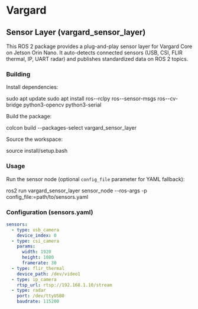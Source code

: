 # Vargard
  
## Sensor Layer (vargard_sensor_layer)

This ROS 2 package provides a plug-and-play sensor layer for Vargard Core on Jetson Orin Nano. It auto-detects connected sensors (USB, CSI, FLIR thermal, IP, UART radar) and publishes standardized data on ROS 2 topics.

### Building

Install dependencies:

  sudo apt update
  sudo apt install ros-<ros-distro>-rclpy ros-<ros-distro>-sensor-msgs ros-<ros-distro>-cv-bridge python3-opencv python3-serial

Build the package:

  colcon build --packages-select vargard_sensor_layer

Source the workspace:

  source install/setup.bash

### Usage

Run the sensor node (optional `config_file` parameter for YAML fallback):

  ros2 run vargard_sensor_layer sensor_node --ros-args -p config_file:=path/to/sensors.yaml

### Configuration (sensors.yaml)

```yaml
sensors:
  - type: usb_camera
    device_index: 0
  - type: csi_camera
    params:
      width: 1920
      height: 1080
      framerate: 30
  - type: flir_thermal
    device_path: /dev/video1
  - type: ip_camera
    rtsp_url: rtsp://192.168.1.10/stream
  - type: radar
    port: /dev/ttyUSB0
    baudrate: 115200
```  

